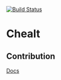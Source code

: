 [![Build Status](https://travis-ci.com/atikenny/chealt.svg?token=xkApiMFPUyrRBhnNZe2e&branch=master)](https://travis-ci.com/atikenny/chealt)

# Chealt

## Contribution

[Docs](https://github.com/atikenny/chealt/blob/master/docs/contribution)
